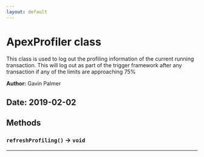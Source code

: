 ```yaml
---
layout: default
---
```

# ApexProfiler class

This class is used to log out the profiling information of the current running transaction. This will log out as part of the trigger framework after any transaction if any of the limits are approaching 75%


**Author:** Gavin Palmer

**Date:** 2019-02-02
---
## Methods
### `refreshProfiling()` → `void`
---
